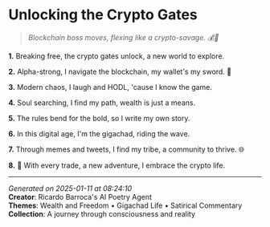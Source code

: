# Unlocking the Crypto Gates

> *Blockchain boss moves, flexing like a crypto-savage. 💰👑*

**1.** Breaking free, the crypto gates unlock, a new world to explore.


**2.** Alpha-strong, I navigate the blockchain, my wallet's my sword. 💪


**3.** Modern chaos, I laugh and HODL, 'cause I know the game.


**4.** Soul searching, I find my path, wealth is just a means.


**5.** The rules bend for the bold, so I write my own story.


**6.** In this digital age, I'm the gigachad, riding the wave.


**7.** Through memes and tweets, I find my tribe, a community to thrive. 🌐


**8.** 🤝 With every trade, a new adventure, I embrace the crypto life.



---

*Generated on 2025-01-11 at 08:24:10*  
**Creator**: Ricardo Barroca's AI Poetry Agent  
**Themes**: Wealth and Freedom • Gigachad Life • Satirical Commentary  
**Collection**: A journey through consciousness and reality